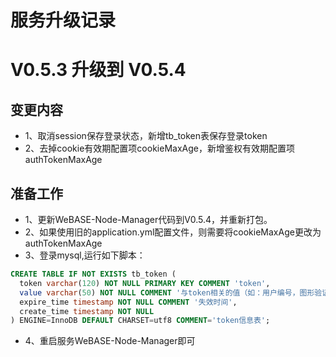 #  服务升级记录

# V0.5.3 升级到 V0.5.4
## 变更内容
* 1、取消session保存登录状态，新增tb_token表保存登录token
* 2、去掉cookie有效期配置项cookieMaxAge，新增鉴权有效期配置项authTokenMaxAge

## 准备工作
* 1、更新WeBASE-Node-Manager代码到V0.5.4，并重新打包。
* 2、如果使用旧的application.yml配置文件，则需要将cookieMaxAge更改为authTokenMaxAge
* 3、登录mysql,运行如下脚本：
```ddl
CREATE TABLE IF NOT EXISTS tb_token (
  token varchar(120) NOT NULL PRIMARY KEY COMMENT 'token',
  value varchar(50) NOT NULL COMMENT '与token相关的值（如：用户编号，图形验证码值）',
  expire_time timestamp NOT NULL COMMENT '失效时间',
  create_time timestamp NOT NULL
) ENGINE=InnoDB DEFAULT CHARSET=utf8 COMMENT='token信息表';
```
* 4、重启服务WeBASE-Node-Manager即可
